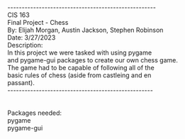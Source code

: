 <p>----------------------------------------------------
<br>CIS 163
<br>Final Project - Chess
<br>By: Elijah Morgan, Austin Jackson, Stephen Robinson
<br>Date: 3/27/2023
<br>Description:
<br>In this project we were tasked with using pygame 
<br>and pygame-gui packages to create our own chess game.
<br>The game had to be capable of following all of the 
<br>basic rules of chess (aside from castleing and en 
<br>passant).
<br>---------------------------------------------------
<br>
<br>
<br>Packages needed:
<br>pygame
<br>pygame-gui
</p>
